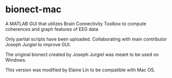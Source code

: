 # bionect-mac
A MATLAB GUI that utilizes Brain Connectivity Toolbox to compute coherences and graph features of EEG data

Only partial scripts have been uploaded. Collaborating with main contributor Joseph Jurgiel to improve GUI.

The original bionect created by Joseph Jurgiel was meant to be used on Windows.

This version was modified by Elaine Lin to be compatible with Mac OS.
